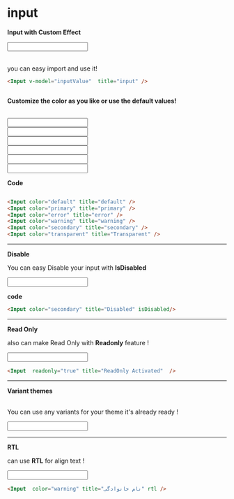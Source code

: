 
# input
<script >
import {ref} from 'vue'
const inputValue = ref('');
const inputValuedefault = ref('');
const inputValuePrimary = ref('');
const inputValueError = ref('');
const inputValueWarning = ref('');
const inputValueSecondary = ref('');
const inputValueTransparent = ref('');
const inputValueDisable = ref('');
const inputValueReadonly = ref('');
const inputValueRtl = ref('');

</script>

**Input with Custom Effect**
<div class="  p-6 rounded-lg shadow-inner flex justify-center items-center">
<Input v-model="inputValue"  title="input" />


</div>
<Br/>

you can easy import and use it!

```md
<Input v-model="inputValue"  title="input" />



```

**Customize the color as you like or use the default values!**

<Br/>

<div class="grid grid-cols-2 gap-4">
    <div class="   p-4 rounded-lg shadow-inner  flex justify-center items-center">
        <Input v-model="inputValueDefault" color="default" title="default" />
    </div>
    <div class="   p-4 rounded-lg shadow-inner  flex justify-center items-center">
        <Input v-model="inputValuePrimary" color="primary" title="primary"/>
    </div>
    <div class="   p-4 rounded-lg shadow-inner  flex justify-center items-center">
        <Input v-model="inputValueError" color="error" title="error"/> 
    </div>
    <div class="   p-4 rounded-lg shadow-inner  flex justify-center items-center">
        <Input v-model="inputValueWarning" color="warning" title="warning"/>
    </div>
    <div class="   p-4 rounded-lg shadow-inner  flex justify-center items-center">
        <Input v-model="inputValueSecondary" color="secondary" title="secondary"/>
    </div>
    <div class="   p-4 rounded-lg shadow-inner  flex justify-center items-center">
        <Input v-model="inputValueTransparent" color="transparent" title="Transparent"/>
    </div>
     
</div>


**Code** 

```md

<Input color="default" title="default" />
<Input color="primary" title="primary" />
<Input color="error" title="error" />
<Input color="warning" title="warning" />
<Input color="secondary" title="secondary" />
<Input color="transparent" title="Transparent" />


```

----

**Disable**
<br/>

 You can easy Disable your input  with  **IsDisabled**


<div class="   p-6 rounded-lg shadow-inner  flex justify-center items-center">

<Input v-model="inputValueDisable" color="secondary" title="Disabled" isDisabled/>

</div>

**code**
```md
<Input color="secondary" title="Disabled" isDisabled/>
```
---
**Read Only**
<br/>

also can make Read Only with  **Readonly** feature ! 

<div class="   p-6 rounded-lg shadow-inner  flex justify-center items-center">
<Input v-model="inputValueReadonly" color="primary"  readonly="true"   title="ReadOnly Activated"  /> 

</div>

```md
<Input  readonly="true" title="ReadOnly Activated"  /> 


```
---
**Variant themes**
<br/>
<br/>

You can use any variants for your theme it's already ready !
<div class="   p-6 rounded-lg shadow-inner  flex justify-center items-center">

<Input variant="faded" title="faded"/>

</div>

---
**RTL**
<br/>

 can use **RTL** for align text ! 

<div class="   p-6 rounded-lg shadow-inner  flex justify-center items-center">
<Input v-model="inputValueRtl" color="warning"  title="نام خانوادگی"   rtl /> 

</div>

```md
<Input  color="warning" title="نام خانوادگی" rtl /> 


```